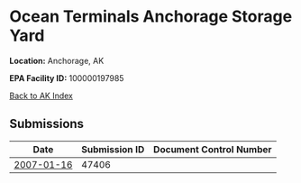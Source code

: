# Ocean Terminals Anchorage Storage Yard

**Location:** Anchorage, AK

**EPA Facility ID:** 100000197985

[Back to AK Index](../../index.md)

## Submissions

| Date | Submission ID | Document Control Number |
|------|--------------|-------------------------|
| [2007-01-16](submissions/47406.md) | 47406 |  |
